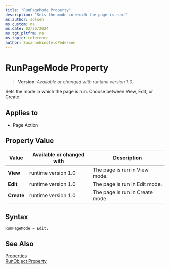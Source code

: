 ```yaml
---
title: "RunPageMode Property"
description: "Sets the mode in which the page is run."
ms.author: solsen
ms.custom: na
ms.date: 02/26/2024
ms.tgt_pltfrm: na
ms.topic: reference
author: SusanneWindfeldPedersen
---
```

[//]: # (START>DO_NOT_EDIT)
[//]: # (IMPORTANT:Do not edit any of the content between here and the END>DO_NOT_EDIT.)
[//]: # (Any modifications should be made in the .xml files in the ModernDev repo.)
# RunPageMode Property
> **Version**: _Available or changed with runtime version 1.0._

Sets the mode in which the page is run. Choose between View, Edit, or Create.

## Applies to
-   Page Action

## Property Value

|Value|Available or changed with|Description|
|-----------|-----------|---------------------------------------|
|**View**|runtime version 1.0|The page is run in View mode.|
|**Edit**|runtime version 1.0|The page is run in Edit mode.|
|**Create**|runtime version 1.0|The page is run in Create mode.|

[//]: # (IMPORTANT: END>DO_NOT_EDIT)


## Syntax

```AL
RunPageMode = Edit;
```

## See Also  

[Properties](devenv-properties.md)  
[RunObject Property](devenv-runobject-property.md)